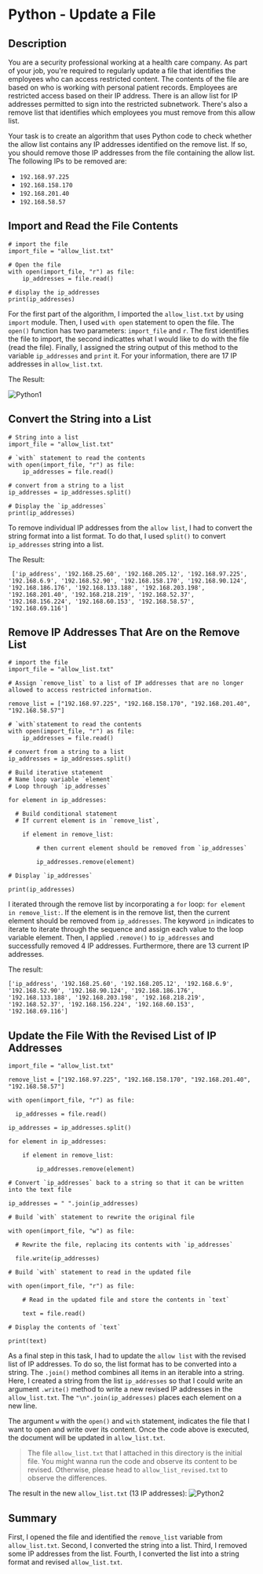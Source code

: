 # Python - Update a File 

## Description
You are a security professional working at a health care company. As part of your job, you're required to regularly update a file that identifies the employees who can access restricted content. The contents of the file are based on who is working with personal patient records. Employees are restricted access based on their IP address. There is an allow list for IP addresses permitted to sign into the restricted subnetwork. There's also a remove list that identifies which employees you must remove from this allow list.

Your task is to create an algorithm that uses Python code to check whether the allow list contains any IP addresses identified on the remove list. If so, you should remove those IP addresses from the file containing the allow list. The following IPs to be removed are: 
* `192.168.97.225`
* `192.168.158.170`
* `192.168.201.40`
* `192.168.58.57`


## Import and Read the File Contents

```
# import the file 
import_file = "allow_list.txt"

# Open the file
with open(import_file, "r") as file: 
    ip_addresses = file.read()

# display the ip_addresses
print(ip_addresses)
```

For the first part of the algorithm, I imported the `allow_list.txt` by using `import` module. Then, I used `with open` statement to open the file. The `open()` function has two parameters: `import_file` and `r`. The first identifies the file to import, the second indicattes what I would like to do with the file (read the file). Finally, I assigned the string output of this method to the variable `ip_addresses` and `print` it. For your information, there are 17 IP addresses in `allow_list.txt`. 

The Result: 

![Python1](https://github.com/user-attachments/assets/59c85d90-f789-4ed0-bda4-24d4c2c6b83a)


## Convert the String into a List
```
# String into a list
import_file = "allow_list.txt"

# `with` statement to read the contents
with open(import_file, "r") as file: 
    ip_addresses = file.read()

# convert from a string to a list
ip_addresses = ip_addresses.split()

# Display the `ip_addresses`
print(ip_addresses)

```
To remove individual IP addresses from the `allow list`, I had to convert the string format into a list format. To do that, I used `split()` to convert `ip_addresses` string into a list. 

The Result:
```
 ['ip_address', '192.168.25.60', '192.168.205.12', '192.168.97.225', '192.168.6.9', '192.168.52.90', '192.168.158.170', '192.168.90.124', '192.168.186.176', '192.168.133.188', '192.168.203.198', '192.168.201.40', '192.168.218.219', '192.168.52.37', '192.168.156.224', '192.168.60.153', '192.168.58.57', '192.168.69.116']
```

## Remove IP Addresses That Are on the Remove List
```
# import the file 
import_file = "allow_list.txt"

# Assign `remove_list` to a list of IP addresses that are no longer allowed to access restricted information. 

remove_list = ["192.168.97.225", "192.168.158.170", "192.168.201.40", "192.168.58.57"]

# `with`statement to read the contents
with open(import_file, "r") as file: 
    ip_addresses = file.read()

# convert from a string to a list
ip_addresses = ip_addresses.split()

# Build iterative statement
# Name loop variable `element`
# Loop through `ip_addresses`

for element in ip_addresses:
  
  # Build conditional statement
  # If current element is in `remove_list`,

    if element in remove_list:

        # then current element should be removed from `ip_addresses`

        ip_addresses.remove(element)

# Display `ip_addresses` 

print(ip_addresses)
```

I iterated through the remove list by incorporating a `for` loop: `for element in remove_list:`. If the element is in the remove list, then the current element should be removed from `ip_addresses`. The keyword `in` indicates to iterate to iterate through the sequence and assign each value to the loop variable element. Then, I applied `.remove()` to `ip_addresses` and successfully removed 4 IP addresses. Furthermore, there are 13 current IP addresses. 

The result: 
```
['ip_address', '192.168.25.60', '192.168.205.12', '192.168.6.9', '192.168.52.90', '192.168.90.124', '192.168.186.176', '192.168.133.188', '192.168.203.198', '192.168.218.219', '192.168.52.37', '192.168.156.224', '192.168.60.153', '192.168.69.116']
```

## Update the File With the Revised List of IP Addresses
```
import_file = "allow_list.txt"

remove_list = ["192.168.97.225", "192.168.158.170", "192.168.201.40", "192.168.58.57"]

with open(import_file, "r") as file:

  ip_addresses = file.read()

ip_addresses = ip_addresses.split()

for element in ip_addresses:
   
    if element in remove_list:

        ip_addresses.remove(element)

# Convert `ip_addresses` back to a string so that it can be written into the text file     

ip_addresses = " ".join(ip_addresses)

# Build `with` statement to rewrite the original file

with open(import_file, "w") as file:

  # Rewrite the file, replacing its contents with `ip_addresses`

  file.write(ip_addresses)

# Build `with` statement to read in the updated file

with open(import_file, "r") as file:

    # Read in the updated file and store the contents in `text`

    text = file.read()

# Display the contents of `text`

print(text)
```

As a final step in this task, I had to update the `allow list` with the revised list of IP addresses. To do so, the list format has to be converted into a string. The `.join()` method combines all items in an iterable into a string. Here, I created a string from the list `ip_addresses` so that I could write an argument `.write()` method to write a new revised IP addresses in the `allow_list.txt`. The `"\n".join(ip_addresses)` places each element on a new line. 

The argument `w` with the `open()` and `with` statement, indicates the file that I want to open and write over its content. Once the code above is executed, the document will be updated in `allow_list.txt`. 

> The file `allow_list.txt` that I attached in this directory is the initial file. You might wanna run the code and observe its content to be revised. Otherwise, please head to `allow_list_revised.txt` to observe the differences. 

The result in the new `allow_list.txt` (13 IP addresses): 
![Python2](https://github.com/user-attachments/assets/d7266943-67e4-46b3-aa04-8adf88f83cea)


## Summary
First, I opened the file and identified the `remove_list` variable from `allow_list.txt`. Second, I converted the string into a list. Third, I removed some IP addresses from the list. Fourth, I converted the list into a string format and revised `allow_list.txt`. 
